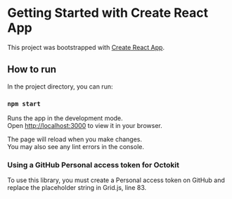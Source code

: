 # Getting Started with Create React App

This project was bootstrapped with [Create React App](https://github.com/facebook/create-react-app).

## How to run

In the project directory, you can run:

### `npm start`

Runs the app in the development mode.\
Open [http://localhost:3000](http://localhost:3000) to view it in your browser.

The page will reload when you make changes.\
You may also see any lint errors in the console.

### Using a GitHub Personal access token for Octokit

To use this library, you must create a Personal access token on GitHub and replace the placeholder string in Grid.js, line 83.
